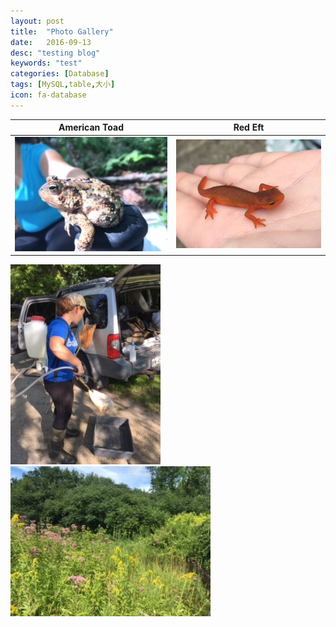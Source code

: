 ```yaml
---
layout: post
title:  "Photo Gallery"
date:   2016-09-13
desc: "testing blog"
keywords: "test"
categories: [Database]
tags: [MySQL,table,大小]
icon: fa-database
---
```

American Toad                                   |  Red Eft
:----------------------------------------------:|:-------------------------:
![toad](/blog/images/toad.jpg "American Toad")  |  ![eft](/blog/images/eft.jpg "Red Eft")
   

<img src="/blog/images/disinfect.jpg" width="240"/> <img src="/blog/images/casavant2.jpg" width="320"/>   